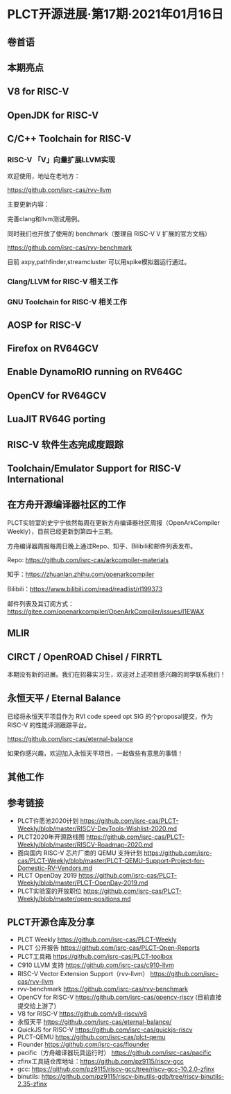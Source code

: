# PLCT开源进展·第17期·2021年01月16日

## 卷首语

## 本期亮点


## V8 for RISC-V

## OpenJDK for RISC-V


## C/C++ Toolchain for RISC-V

### RISC-V 「V」向量扩展LLVM实现

欢迎使用，地址在老地方：

https://github.com/isrc-cas/rvv-llvm

主要更新内容：

完善clang和llvm测试用例。

同时我们也开放了使用的 benchmark（整理自 RISC-V V 扩展的官方文档）

https://github.com/isrc-cas/rvv-benchmark

目前 axpy,pathfinder,streamcluster 可以用spike模拟器运行通过。


### Clang/LLVM for RISC-V 相关工作


### GNU Toolchain for RISC-V 相关工作

## AOSP for RISC-V


## Firefox on RV64GCV


## Enable DynamoRIO running on RV64GC


## OpenCV for RV64GCV


## LuaJIT RV64G porting


## RISC-V 软件生态完成度跟踪


## Toolchain/Emulator Support for RISC-V International

## 在方舟开源编译器社区的工作

PLCT实验室的史宁宁依然每周在更新方舟编译器社区周报（OpenArkCompiler Weekly），目前已经更新到第四十三期。

方舟编译器周报每周日晚上通过Repo、知乎、Bilibili和邮件列表发布。

  Repo: https://github.com/isrc-cas/arkcompiler-materials

  知乎：https://zhuanlan.zhihu.com/openarkcompiler

  Bilibili：https://www.bilibili.com/read/readlist/rl199373

  邮件列表及其订阅方式：https://gitee.com/openarkcompiler/OpenArkCompiler/issues/I1EWAX

## MLIR


## CIRCT / OpenROAD Chisel / FIRRTL

本期没有新的进展。我们在招募实习生，欢迎对上述项目感兴趣的同学联系我们！

## 永恒天平 / Eternal Balance

已经将永恒天平项目作为 RVI code speed opt SIG 的个proposal提交，作为 RISC-V 的性能评测跟踪平台。

https://github.com/isrc-cas/eternal-balance

如果你感兴趣，欢迎加入永恒天平项目，一起做些有意思的事情！

## 其他工作


## 参考链接

- PLCT许愿池2020计划 https://github.com/isrc-cas/PLCT-Weekly/blob/master/RISCV-DevTools-Wishlist-2020.md
- PLCT2020年开源路线图 https://github.com/isrc-cas/PLCT-Weekly/blob/master/RISCV-Roadmap-2020.md
- 面向国内 RISC-V 芯片厂商的 QEMU 支持计划 https://github.com/isrc-cas/PLCT-Weekly/blob/master/PLCT-QEMU-Support-Project-for-Domestic-RV-Vendors.md
- PLCT OpenDay 2019 https://github.com/isrc-cas/PLCT-Weekly/blob/master/PLCT-OpenDay-2019.md
- PLCT实验室的开放职位 https://github.com/isrc-cas/PLCT-Weekly/blob/master/open-positions.md

## PLCT开源仓库及分享

- PLCT Weekly https://github.com/isrc-cas/PLCT-Weekly
- PLCT 公开报告 https://github.com/isrc-cas/PLCT-Open-Reports
- PLCT工具箱 https://github.com/isrc-cas/PLCT-toolbox
- C910 LLVM 支持 https://github.com/isrc-cas/c910-llvm
- RISC-V Vector Extension Support（rvv-llvm） https://github.com/isrc-cas/rvv-llvm
- rvv-benchmark https://github.com/isrc-cas/rvv-benchmark
- OpenCV for RISC-V https://github.com/isrc-cas/opencv-riscv (目前直接提交给上游了)
- V8 for RISC-V https://github.com/v8-riscv/v8
- 永恒天平 https://github.com/isrc-cas/eternal-balance/
- QuickJS for RISC-V https://github.com/isrc-cas/quickjs-riscv
- PLCT-QEMU https://github.com/isrc-cas/plct-qemu
- Flounder https://github.com/isrc-cas/flounder
- pacific（方舟编译器玩具运行时） https://github.com/isrc-cas/pacific
- zfinx工具链仓库地址：https://github.com/pz9115/riscv-gcc
- gcc: https://github.com/pz9115/riscv-gcc/tree/riscv-gcc-10.2.0-zfinx
- binutils: https://github.com/pz9115/riscv-binutils-gdb/tree/riscv-binutils-2.35-zfinx
